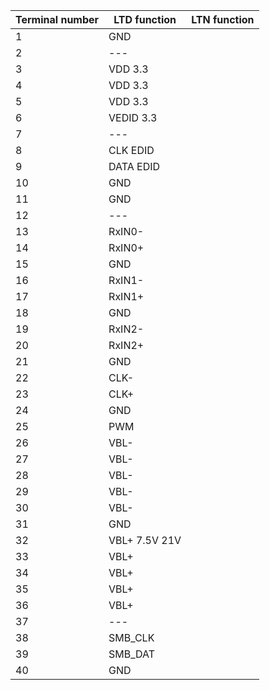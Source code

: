 | Terminal number | LTD function  | LTN function |
| --------------- | ------------- | ------------ |
| 1               | GND           |              |
| 2               | ---           |              |
| 3               | VDD 3.3       |              |
| 4               | VDD 3.3       |              |
| 5               | VDD 3.3       |              |
| 6               | VEDID 3.3     |              |
| 7               | ---           |              |
| 8               | CLK EDID      |              |
| 9               | DATA EDID     |              |
| 10              | GND           |              |
| 11              | GND           |              |
| 12              | ---           |              |
| 13              | RxIN0-        |              |
| 14              | RxIN0+        |              |
| 15              | GND           |              |
| 16              | RxIN1-        |              |
| 17              | RxIN1+        |              |
| 18              | GND           |              |
| 19              | RxIN2-        |              |
| 20              | RxIN2+        |              |
| 21              | GND           |              |
| 22              | CLK-          |              |
| 23              | CLK+          |              |
| 24              | GND           |              |
| 25              | PWM           |              |
| 26              | VBL-          |              |
| 27              | VBL-          |              |
| 28              | VBL-          |              |
| 29              | VBL-          |              |
| 30              | VBL-          |              |
| 31              | GND           |              |
| 32              | VBL+ 7.5V 21V |              |
| 33              | VBL+          |              |
| 34              | VBL+          |              |
| 35              | VBL+          |              |
| 36              | VBL+          |              |
| 37              | ---           |              |
| 38              | SMB_CLK       |              |
| 39              | SMB_DAT       |              |
| 40              | GND           |              |

